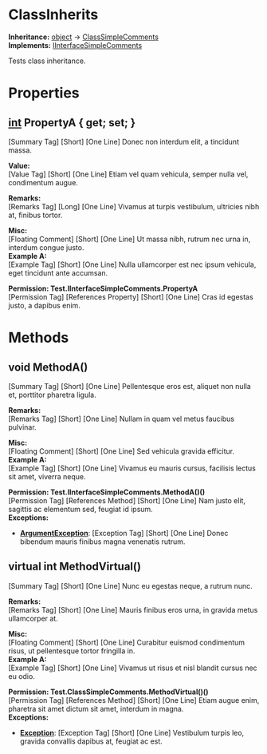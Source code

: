 # ClassInherits

**Inheritance:** [object](https://docs.microsoft.com/en-us/dotnet/api/system.object) → [ClassSimpleComments](Test.ClassSimpleComments.md)  
**Implements:** [IInterfaceSimpleComments](Test.IInterfaceSimpleComments.md)  
  
Tests class inheritance.  
  

# Properties

## [int](https://docs.microsoft.com/en-us/dotnet/api/system.int32) PropertyA { get; set; }

[Summary Tag] [Short] [One Line] Donec non interdum elit, a tincidunt massa.  
  
**Value:**  
[Value Tag] [Short] [One Line] Etiam vel quam vehicula, semper nulla vel, condimentum augue.  
  
**Remarks:**  
[Remarks Tag] [Long] [One Line] Vivamus at turpis vestibulum, ultricies nibh at, finibus tortor.  
  
**Misc:**  
[Floating Comment] [Short] [One Line] Ut massa nibh, rutrum nec urna in, interdum congue justo.  
**Example A:**  
[Example Tag] [Short] [One Line] Nulla ullamcorper est nec ipsum vehicula, eget tincidunt ante accumsan.  
  
**Permission: Test.IInterfaceSimpleComments.PropertyA**  
[Permission Tag] [References Property] [Short] [One Line] Cras id egestas justo, a dapibus enim.  

# Methods

## void MethodA()

[Summary Tag] [Short] [One Line] Pellentesque eros est, aliquet non nulla et, porttitor pharetra ligula.  
  
**Remarks:**  
[Remarks Tag] [Short] [One Line] Nullam in quam vel metus faucibus pulvinar.  
  
**Misc:**  
[Floating Comment] [Short] [One Line] Sed vehicula gravida efficitur.  
**Example A:**  
[Example Tag] [Short] [One Line] Vivamus eu mauris cursus, facilisis lectus sit amet, viverra neque.  
  
**Permission: Test.IInterfaceSimpleComments.MethodA()()**  
[Permission Tag] [References Method] [Short] [One Line] Nam justo elit, sagittis ac elementum sed, feugiat id ipsum.  
**Exceptions:**  
* **[ArgumentException](https://docs.microsoft.com/en-us/dotnet/api/system.argumentexception)**: [Exception Tag] [Short] [One Line] Donec bibendum mauris finibus magna venenatis rutrum.  

  

## virtual int MethodVirtual()

[Summary Tag] [Short] [One Line] Nunc eu egestas neque, a rutrum nunc.  
  
**Remarks:**  
[Remarks Tag] [Short] [One Line] Mauris finibus eros urna, in gravida metus ullamcorper at.  
  
**Misc:**  
[Floating Comment] [Short] [One Line] Curabitur euismod condimentum risus, ut pellentesque tortor fringilla in.  
**Example A:**  
[Example Tag] [Short] [One Line] Vivamus ut risus et nisl blandit cursus nec eu odio.  
  
**Permission: Test.ClassSimpleComments.MethodVirtual()()**  
[Permission Tag] [References Method] [Short] [One Line] Etiam augue enim, pharetra sit amet dictum sit amet, interdum in magna.  
**Exceptions:**  
* **[Exception](https://docs.microsoft.com/en-us/dotnet/api/system.exception)**: [Exception Tag] [Short] [One Line] Vestibulum turpis leo, gravida convallis dapibus at, feugiat ac est.  

  

